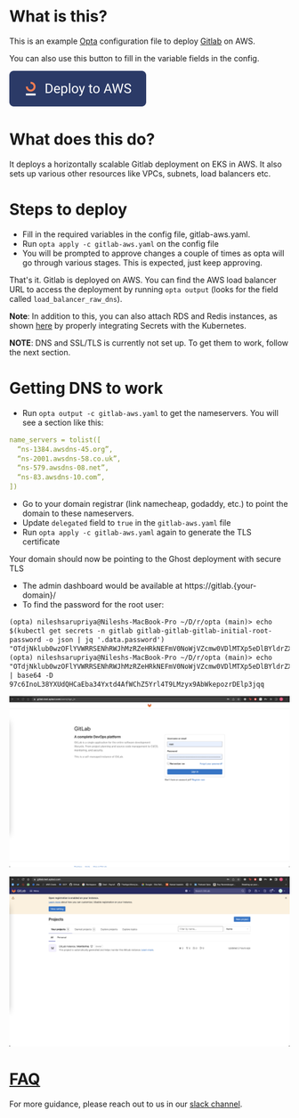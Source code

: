 # What is this?

This is an example [Opta](https://github.com/run-x/opta) configuration file to deploy [Gitlab](https://docs.gitlab.com/charts/) on AWS.

You can also use this button to fill in the variable fields in the config.

[![Deploy](https://raw.githubusercontent.com/run-x/opta/main/assets/deploy-to-aws-button.svg)](https://app.runx.dev/deploy-with-aws?url=https%3A%2F%2Fgithub.com%2Frun-x%2Fopta%2Fblob%2Fmain%2Fexamples%2Fgitlab%2Fgitlab-aws.yaml&name=Gitlab)

# What does this do?
It deploys a horizontally scalable Gitlab deployment on EKS in AWS. It also sets up various other resources like VPCs, subnets, load balancers etc.

# Steps to deploy
* Fill in the required variables in the config file, gitlab-aws.yaml.
* Run `opta apply -c gitlab-aws.yaml` on the config file
* You will be prompted to approve changes a couple of times as opta will go through various stages. This is expected, just keep approving.

That's it. Gitlab is deployed on AWS. You can find the AWS load balancer URL to access the deployment by running `opta output` (looks for the field called `load_balancer_raw_dns`).

**Note**: In addition to this, you can also attach RDS and Redis instances, as shown [here](https://docs.gitlab.com/charts/charts/globals.html) by properly integrating Secrets with the Kubernetes.

**NOTE**: DNS and SSL/TLS is currently not set up. To get them to work, follow the next section.

# Getting DNS to work
* Run `opta output -c gitlab-aws.yaml` to get the nameservers. You will see a section like this:
```yaml
name_servers = tolist([
  “ns-1384.awsdns-45.org”,
  “ns-2001.awsdns-58.co.uk”,
  “ns-579.awsdns-08.net”,
  “ns-83.awsdns-10.com”,
])
```
* Go to your domain registrar (link namecheap, godaddy, etc.) to point the domain to these nameservers.
* Update `delegated` field to `true` in the `gitlab-aws.yaml` file
* Run `opta apply -c gitlab-aws.yaml` again to generate the TLS certificate

Your domain should now be pointing to the Ghost deployment with secure TLS

* The admin dashboard would be available at https://gitlab.{your-domain}/
* To find the password for the root user:
```shell
(opta) nileshsarupriya@Nileshs-MacBook-Pro ~/D/r/opta (main)> echo $(kubectl get secrets -n gitlab gitlab-gitlab-gitlab-initial-root-password -o json | jq '.data.password')
"OTdjNklub0wzOFlYVWRRSENhRWJhMzRZeHRkNEFmV0NoWjVZcmw0VDlMTXp5eDlBYldrZXBvenJERWxwM2pxcQ=="
(opta) nileshsarupriya@Nileshs-MacBook-Pro ~/D/r/opta (main)> echo "OTdjNklub0wzOFlYVWRRSENhRWJhMzRZeHRkNEFmV0NoWjVZcmw0VDlMTXp5eDlBYldrZXBvenJERWxwM2pxcQ==" | base64 -D
97c6InoL38YXUdQHCaEba34Yxtd4AfWChZ5Yrl4T9LMzyx9AbWkepozrDElp3jqq
```

![Alt text](gitlab-login.png?raw=true "Login Screen")

![Alt text](gitlab-dashboard.png?raw=true "What it should look like")

# [FAQ](../FAQ.md)

For more guidance, please reach out to us in our [slack channel](https://slack.opta.dev).
